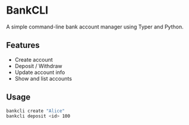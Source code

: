 # BankCLI

A simple command-line bank account manager using Typer and Python.

## Features

- Create account
- Deposit / Withdraw
- Update account info
- Show and list accounts

## Usage

```bash
bankcli create "Alice"
bankcli deposit <id> 100
